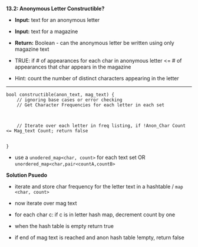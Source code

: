 
**13.2: Anonymous Letter Constructible?**

*  **Input:** text for an anonymous letter
*  **Input:** text for a magazine
*  **Return:** Boolean - can the anonymous letter be written using only magazine text

*   TRUE: if # of appearances for each char in anonymous letter <= # of appearances that char appears in the magazine
*   Hint: count the number of distinct characters appearing in the letter

---

```
bool constructible(anon_text, mag_text) {
    // ignoring base cases or error checking
    // Get Character Frequencies for each letter in each set



    // Iterate over each letter in freq listing, if !Anon_Char Count <= Mag_text Count; return false


}
```


*  use a `unodered_map<char, count>` for each text set OR  `unordered_map<char,pair<countA,countB>`


**Solution Psuedo**

*  iterate and store char frequency for the letter text in a hashtable / `map <char, count>`

*  now iterate over mag text
*  for each char c:  if c is in letter hash map, decrement count by one
*  when the hash table is empty return true
*  if end of mag text is reached and anon hash table !empty, return false